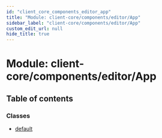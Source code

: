 ```yaml
---
id: "client_core_components_editor_app"
title: "Module: client-core/components/editor/App"
sidebar_label: "client-core/components/editor/App"
custom_edit_url: null
hide_title: true
---
```


# Module: client-core/components/editor/App

## Table of contents

### Classes

- [default](../classes/client_core_components_editor_app.default.md)

